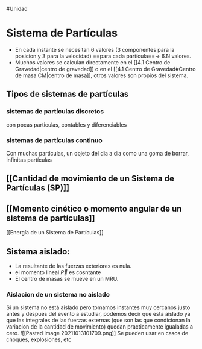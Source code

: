 #Unidad 
# Sistema de Partículas
- En cada instante se necesitan 6 valores (3 componentes para la posicion y 3 para la velocidad) ==para cada partícula==-> 6.N valores.
- Muchos valores se calculan directamente en el [[4.1 Centro de Gravedad|centro de gravedad]] o en el [[4.1 Centro de Gravedad#Centro de masa CM|centro de masa]], otros valores son propios del sistema. 

## Tipos de sistemas de partículas
### sistemas de partículas discretos
con pocas particulas, contables y diferenciables
### sistemas de partículas continuo
Con muchas particulas, un objeto del dia a dia como una goma de borrar, infinitas partículas

 ## [[Cantidad de movimiento de un Sistema de Partículas (SP)]]
## [[Momento cinético o momento angular de un sistema de partículas]]
[[Energía de un Sistema de Partículas]]

## Sistema aislado: 
- La resultante de las fuerzas exteriores es nula.
- el momento lineal $\vec P$ es cosntante
- El centro de masas se mueve en un MRU.

### Aislacion de un sistema no aislado
Si un sistema no está aislado pero tomamos instantes muy cercanos justo antes y despues del evento a estudiar, podemos decir que esta aislado ya que las integrales de las fuerzas externas (que son las que condicionan la variacion de la cantidad de movimiento) quedan practicamente igualadas a cero. ![[Pasted image 20211013101709.png]]
Se pueden usar en casos de choques, explosiones, etc

